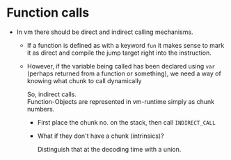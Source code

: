 # Function calls

- In vm there should be direct and indirect calling mechanisms.

  - If a function is defined as with a keyword `fun` it makes sense to mark it
    as direct and compile the jump target right into the instruction.

  - However, if the variable being called has been declared using `var`
    (perhaps returned from a function or something), we need a way of knowing
    what chunk to call dynamically

    So, indirect calls.  
    Function-Objects are represented in vm-runtime simply as chunk numbers.

    - First place the chunk no. on the stack, then call `INDIRECT_CALL`
    
    - What if they don't have a chunk (intrinsics)?
      
      Distinguish that at the decoding time with a union.
